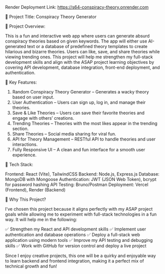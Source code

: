 Render Deployment Link: https://s64-conspiracy-theory.onrender.com

📌 Project Title:
Conspiracy Theory Generator

📌 Project Overview:

This is a fun and interactive web app where users can generate absurd conspiracy theories based on given keywords. The app will either use AI-generated text or a database of predefined theory templates to create hilarious and bizarre theories. Users can like, save, and share theories while viewing trending ones. This project will help me strengthen my full-stack development skills and align with the ASAP project learning objectives by covering API development, database integration, front-end deployment, and authentication.

📌 Key Features:

1. Random Conspiracy Theory Generator – Generates a wacky theory based on user input.
2. User Authentication – Users can sign up, log in, and manage their theories.
3. Save & Like Theories – Users can save their favorite theories and engage with others’ creations.
4. Trending Theories – Theories with the most likes appear in the trending section.
5. Share Theories – Social media sharing for viral fun.
6. API for Theory Management – RESTful API to handle theories and user interactions.
7. Fully Responsive UI – A clean and fun interface for a smooth user experience.

📌 Tech Stack:

Frontend: React (Vite), TailwindCSS
Backend: Node.js, Express.js
Database: MongoDB with Mongoose
Authentication: JWT (JSON Web Token), bcrypt for password hashing
API Testing: Bruno/Postman
Deployment: Vercel (Frontend), Render (Backend)

📌 Why This Project?

I've chosen this project because it aligns perfectly with my ASAP project goals while allowing me to experiment with full-stack technologies in a fun way. It will help me in the following:

✅ Strengthen my React and API development skills
✅ Implement user authentication and database operations
✅ Deploy a full-stack web application using modern tools
✅ Improve my API testing and debugging skills
✅ Work with GitHub for version control and deploy a live project

Since I enjoy creative projects, this one will be a quirky and enjoyable way to learn backend and frontend integration, making it a perfect mix of technical growth and fun! 